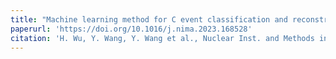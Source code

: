 ```yaml
---
title: "Machine learning method for C event classification and reconstruction in the active target time-projection chamber"
paperurl: 'https://doi.org/10.1016/j.nima.2023.168528'
citation: 'H. Wu, Y. Wang, Y. Wang et al., Nuclear Inst. and Methods in Physics Research, A 1055 (2023) 168528.'
---
```

